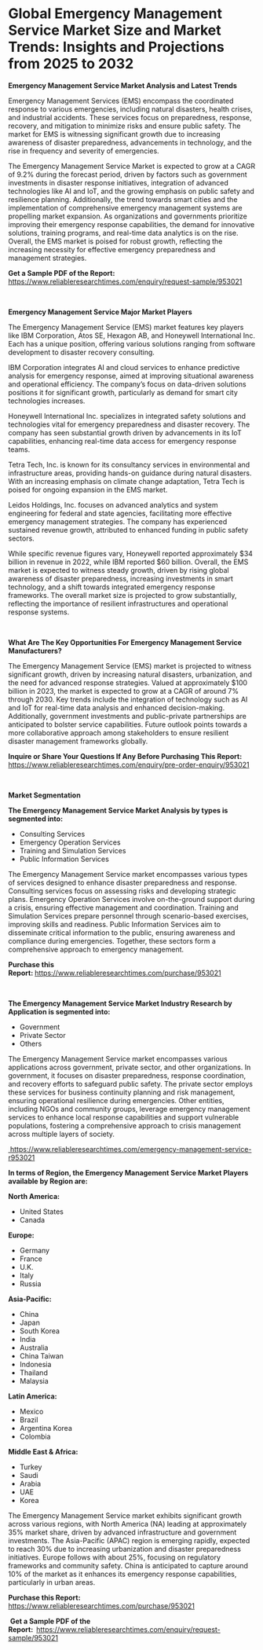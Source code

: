 <p><h1>Global Emergency Management Service Market Size and Market Trends: Insights and Projections from 2025 to 2032</h1></p><p><strong>Emergency Management Service Market Analysis and Latest Trends</strong></p>
<p><p>Emergency Management Services (EMS) encompass the coordinated response to various emergencies, including natural disasters, health crises, and industrial accidents. These services focus on preparedness, response, recovery, and mitigation to minimize risks and ensure public safety. The market for EMS is witnessing significant growth due to increasing awareness of disaster preparedness, advancements in technology, and the rise in frequency and severity of emergencies.</p><p>The Emergency Management Service Market is expected to grow at a CAGR of 9.2% during the forecast period, driven by factors such as government investments in disaster response initiatives, integration of advanced technologies like AI and IoT, and the growing emphasis on public safety and resilience planning. Additionally, the trend towards smart cities and the implementation of comprehensive emergency management systems are propelling market expansion. As organizations and governments prioritize improving their emergency response capabilities, the demand for innovative solutions, training programs, and real-time data analytics is on the rise. Overall, the EMS market is poised for robust growth, reflecting the increasing necessity for effective emergency preparedness and management strategies.</p></p>
<p><strong>Get a Sample PDF of the Report:&nbsp;</strong> <a href="https://www.reliableresearchtimes.com/enquiry/request-sample/953021?utm_campaign=3631&utm_medium=2&utm_source=Github&utm_content=ia&utm_term=18042025&utm_id=emergency-management-service">https://www.reliableresearchtimes.com/enquiry/request-sample/953021</a></p>
<p>&nbsp;</p>
<p><strong>Emergency Management Service Major Market Players</strong></p>
<p><p>The Emergency Management Service (EMS) market features key players like IBM Corporation, Atos SE, Hexagon AB, and Honeywell International Inc. Each has a unique position, offering various solutions ranging from software development to disaster recovery consulting. </p><p>IBM Corporation integrates AI and cloud services to enhance predictive analysis for emergency response, aimed at improving situational awareness and operational efficiency. The company’s focus on data-driven solutions positions it for significant growth, particularly as demand for smart city technologies increases. </p><p>Honeywell International Inc. specializes in integrated safety solutions and technologies vital for emergency preparedness and disaster recovery. The company has seen substantial growth driven by advancements in its IoT capabilities, enhancing real-time data access for emergency response teams.</p><p>Tetra Tech, Inc. is known for its consultancy services in environmental and infrastructure areas, providing hands-on guidance during natural disasters. With an increasing emphasis on climate change adaptation, Tetra Tech is poised for ongoing expansion in the EMS market.</p><p>Leidos Holdings, Inc. focuses on advanced analytics and system engineering for federal and state agencies, facilitating more effective emergency management strategies. The company has experienced sustained revenue growth, attributed to enhanced funding in public safety sectors.</p><p>While specific revenue figures vary, Honeywell reported approximately $34 billion in revenue in 2022, while IBM reported $60 billion. Overall, the EMS market is expected to witness steady growth, driven by rising global awareness of disaster preparedness, increasing investments in smart technology, and a shift towards integrated emergency response frameworks. The overall market size is projected to grow substantially, reflecting the importance of resilient infrastructures and operational response systems.</p></p>
<p>&nbsp;</p>
<p><strong>What Are The Key Opportunities For Emergency Management Service Manufacturers?</strong></p>
<p><p>The Emergency Management Service (EMS) market is projected to witness significant growth, driven by increasing natural disasters, urbanization, and the need for advanced response strategies. Valued at approximately $100 billion in 2023, the market is expected to grow at a CAGR of around 7% through 2030. Key trends include the integration of technology such as AI and IoT for real-time data analysis and enhanced decision-making. Additionally, government investments and public-private partnerships are anticipated to bolster service capabilities. Future outlook points towards a more collaborative approach among stakeholders to ensure resilient disaster management frameworks globally.</p></p>
<p><strong>Inquire or Share Your Questions If Any Before Purchasing This Report:</strong> <a href="https://www.reliableresearchtimes.com/enquiry/pre-order-enquiry/953021?utm_campaign=3631&utm_medium=2&utm_source=Github&utm_content=ia&utm_term=18042025&utm_id=emergency-management-service">https://www.reliableresearchtimes.com/enquiry/pre-order-enquiry/953021</a></p>
<p>&nbsp;</p>
<p><strong>Market Segmentation</strong></p>
<p><strong>The Emergency Management Service Market Analysis by types is segmented into:</strong></p>
<p><ul><li>Consulting Services</li><li>Emergency Operation Services</li><li>Training and Simulation Services</li><li>Public Information Services</li></ul></p>
<p><p>The Emergency Management Service market encompasses various types of services designed to enhance disaster preparedness and response. Consulting services focus on assessing risks and developing strategic plans. Emergency Operation Services involve on-the-ground support during a crisis, ensuring effective management and coordination. Training and Simulation Services prepare personnel through scenario-based exercises, improving skills and readiness. Public Information Services aim to disseminate critical information to the public, ensuring awareness and compliance during emergencies. Together, these sectors form a comprehensive approach to emergency management.</p></p>
<p><strong>Purchase this Report:&nbsp;</strong><a href="https://www.reliableresearchtimes.com/purchase/953021?utm_campaign=3631&utm_medium=2&utm_source=Github&utm_content=ia&utm_term=18042025&utm_id=emergency-management-service">https://www.reliableresearchtimes.com/purchase/953021</a></p>
<p>&nbsp;</p>
<p><strong>The Emergency Management Service Market Industry Research by Application is segmented into:</strong></p>
<p><ul><li>Government</li><li>Private Sector</li><li>Others</li></ul></p>
<p><p>The Emergency Management Service market encompasses various applications across government, private sector, and other organizations. In government, it focuses on disaster preparedness, response coordination, and recovery efforts to safeguard public safety. The private sector employs these services for business continuity planning and risk management, ensuring operational resilience during emergencies. Other entities, including NGOs and community groups, leverage emergency management services to enhance local response capabilities and support vulnerable populations, fostering a comprehensive approach to crisis management across multiple layers of society.</p></p>
<p><a href="https://www.reliableresearchtimes.com/emergency-management-service-r953021?utm_campaign=3631&utm_medium=2&utm_source=Github&utm_content=ia&utm_term=18042025&utm_id=emergency-management-service">&nbsp;https://www.reliableresearchtimes.com/emergency-management-service-r953021</a></p>
<p><strong>In terms of Region, the Emergency Management Service Market Players available by Region are:</strong></p>
<p>
    <p> <strong> North America: </strong>
        <ul>
            <li>United States</li>
            <li>Canada</li>
        </ul>
        </p> 
    <p> <strong> Europe: </strong>
        <ul>
            <li>Germany</li>
            <li>France</li>
            <li>U.K.</li>
            <li>Italy</li>
            <li>Russia</li>
        </ul>
        </p> 
    <p> <strong> Asia-Pacific: </strong>
        <ul>
            <li>China</li>
            <li>Japan</li>
            <li>South Korea</li>
            <li>India</li>
            <li>Australia</li>
            <li>China Taiwan</li>
            <li>Indonesia</li>
            <li>Thailand</li>
            <li>Malaysia</li>
        </ul>
        </p> 
    <p> <strong> Latin America: </strong>
        <ul>
            <li>Mexico</li>
            <li>Brazil</li>
            <li>Argentina Korea</li>
            <li>Colombia</li>
        </ul>
        </p> 
    <p> <strong> Middle East & Africa: </strong>
        <ul>
            <li>Turkey</li>
            <li>Saudi</li>
            <li>Arabia</li>
            <li>UAE</li>
            <li>Korea</li>
        </ul>
    </p>
    </p>
<p><p>The Emergency Management Service market exhibits significant growth across various regions, with North America (NA) leading at approximately 35% market share, driven by advanced infrastructure and government investments. The Asia-Pacific (APAC) region is emerging rapidly, expected to reach 30% due to increasing urbanization and disaster preparedness initiatives. Europe follows with about 25%, focusing on regulatory frameworks and community safety. China is anticipated to capture around 10% of the market as it enhances its emergency response capabilities, particularly in urban areas.</p></p>
<p><strong>Purchase this Report: </strong><a href="https://www.reliableresearchtimes.com/purchase/953021?utm_campaign=3631&utm_medium=2&utm_source=Github&utm_content=ia&utm_term=18042025&utm_id=emergency-management-service">https://www.reliableresearchtimes.com/purchase/953021</a></p>
<p>&nbsp;<strong>Get a Sample PDF of the Report:&nbsp;&nbsp;</strong><a href="https://www.reliableresearchtimes.com/enquiry/request-sample/953021?utm_campaign=3631&utm_medium=2&utm_source=Github&utm_content=ia&utm_term=18042025&utm_id=emergency-management-service">https://www.reliableresearchtimes.com/enquiry/request-sample/953021</a></p>
<p><strong></strong></p>
<p><p></p><p></p><p></p></p>